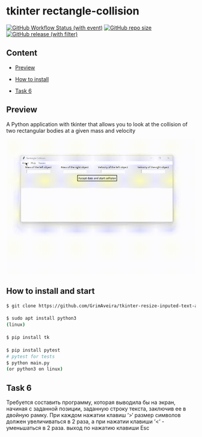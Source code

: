 # tkinter rectangle-collision

[![GitHub Workflow Status (with event)](https://img.shields.io/github/actions/workflow/status/grimaveira/tkinter-rectangle-collision/python-app.yml)](https://github.com/GrimAveira/tkinter-rectangle-collision/actions)
[![GitHub repo size](https://img.shields.io/github/repo-size/grimaveira/tkinter-resize-inputed-text-app)](https://github.com/GrimAveira/tkinter-rectangle-collision)
[![GitHub release (with filter)](https://img.shields.io/github/v/release/grimaveira/tkinter-rectangle-collision?link=https%3A%2F%2Fgithub.com%2FGrimAveira%2Ftkinter-rectangle-collision%2Freleases)](https://github.com/GrimAveira/tkinter-rectangle-collision/releases/tag/v0.0.3)

## Content

- [Preview](#preview)

- [How to install](#how-to-install-and-start)

- [Task 6](#task-6)

## Preview

A Python application with tkinter that allows you to look at the collision of two rectangular bodies at a given mass and velocity

![Watch the video](./img/RectangleCollision.gif)

## How to install and start

```bash
$ git clone https://github.com/GrimAveira/tkinter-resize-inputed-text-app.

$ sudo apt install python3
(linux)

$ pip install tk

$ pip install pytest
# pytest for tests
$ python main.py
(or python3 on linux)

```

## Task 6

Требуется составить программу, которая выводила бы на экран, начиная с заданной позиции, заданную строку текста, заключив ее в двойную рамку. При каждом нажатии клавиш ‘>‘ размер символов должен увеличиваться в 2 раза, а при нажатии клавиши ‘<‘ - уменьшаться в 2 раза. выход по нажатию клавиши Esc
